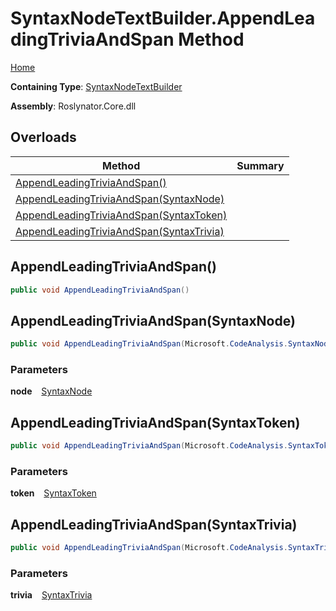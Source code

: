 # SyntaxNodeTextBuilder\.AppendLeadingTriviaAndSpan Method

[Home](../../../../README.md)

**Containing Type**: [SyntaxNodeTextBuilder](../README.md)

**Assembly**: Roslynator\.Core\.dll

## Overloads

| Method | Summary |
| ------ | ------- |
| [AppendLeadingTriviaAndSpan()](#Roslynator_Text_SyntaxNodeTextBuilder_AppendLeadingTriviaAndSpan) | |
| [AppendLeadingTriviaAndSpan(SyntaxNode)](#Roslynator_Text_SyntaxNodeTextBuilder_AppendLeadingTriviaAndSpan_Microsoft_CodeAnalysis_SyntaxNode_) | |
| [AppendLeadingTriviaAndSpan(SyntaxToken)](#Roslynator_Text_SyntaxNodeTextBuilder_AppendLeadingTriviaAndSpan_Microsoft_CodeAnalysis_SyntaxToken_) | |
| [AppendLeadingTriviaAndSpan(SyntaxTrivia)](#Roslynator_Text_SyntaxNodeTextBuilder_AppendLeadingTriviaAndSpan_Microsoft_CodeAnalysis_SyntaxTrivia_) | |

## AppendLeadingTriviaAndSpan\(\) <a id="Roslynator_Text_SyntaxNodeTextBuilder_AppendLeadingTriviaAndSpan"></a>

```csharp
public void AppendLeadingTriviaAndSpan()
```

## AppendLeadingTriviaAndSpan\(SyntaxNode\) <a id="Roslynator_Text_SyntaxNodeTextBuilder_AppendLeadingTriviaAndSpan_Microsoft_CodeAnalysis_SyntaxNode_"></a>

```csharp
public void AppendLeadingTriviaAndSpan(Microsoft.CodeAnalysis.SyntaxNode node)
```

### Parameters

**node** &ensp; [SyntaxNode](https://docs.microsoft.com/en-us/dotnet/api/microsoft.codeanalysis.syntaxnode)

## AppendLeadingTriviaAndSpan\(SyntaxToken\) <a id="Roslynator_Text_SyntaxNodeTextBuilder_AppendLeadingTriviaAndSpan_Microsoft_CodeAnalysis_SyntaxToken_"></a>

```csharp
public void AppendLeadingTriviaAndSpan(Microsoft.CodeAnalysis.SyntaxToken token)
```

### Parameters

**token** &ensp; [SyntaxToken](https://docs.microsoft.com/en-us/dotnet/api/microsoft.codeanalysis.syntaxtoken)

## AppendLeadingTriviaAndSpan\(SyntaxTrivia\) <a id="Roslynator_Text_SyntaxNodeTextBuilder_AppendLeadingTriviaAndSpan_Microsoft_CodeAnalysis_SyntaxTrivia_"></a>

```csharp
public void AppendLeadingTriviaAndSpan(Microsoft.CodeAnalysis.SyntaxTrivia trivia)
```

### Parameters

**trivia** &ensp; [SyntaxTrivia](https://docs.microsoft.com/en-us/dotnet/api/microsoft.codeanalysis.syntaxtrivia)